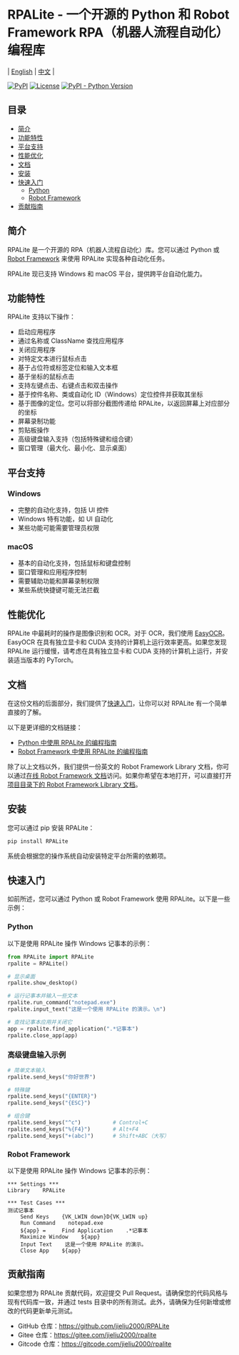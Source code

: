 # RPALite - 一个开源的 Python 和 Robot Framework RPA（机器人流程自动化）编程库

| [English](README.md) | [中文](README-zh.md) |

[![PyPI](https://img.shields.io/pypi/v/RPALite?color=blue&label=PyPI%20Package)](https://pypi.org/project/RPALite/)
[![License](https://img.shields.io/github/license/jieliu2000/RPALite)](https://github.com/jieliu2000/RPALite/blob/main/LICENSE)
[![PyPI - Python Version](https://img.shields.io/pypi/pyversions/RPALite)](https://www.python.org/downloads/)

## 目录

- [简介](#简介)
- [功能特性](#功能特性)
- [平台支持](#平台支持)
- [性能优化](#性能优化)
- [文档](#文档)
- [安装](#安装)
- [快速入门](#快速入门)
  - [Python](#python)
  - [Robot Framework](#robot-framework)
- [贡献指南](#贡献指南)

## 简介

RPALite 是一个开源的 RPA（机器人流程自动化）库。您可以通过 Python 或 [Robot Framework](https://robotframework.org/) 来使用 RPALite 实现各种自动化任务。

RPALite 现已支持 Windows 和 macOS 平台，提供跨平台自动化能力。

## 功能特性

RPALite 支持以下操作：

- 启动应用程序
- 通过名称或 ClassName 查找应用程序
- 关闭应用程序
- 对特定文本进行鼠标点击
- 基于占位符或标签定位和输入文本框
- 基于坐标的鼠标点击
- 支持左键点击、右键点击和双击操作
- 基于控件名称、类或自动化 ID（Windows）定位控件并获取其坐标
- 基于图像的定位。您可以将部分截图传递给 RPALite，以返回屏幕上对应部分的坐标
- 屏幕录制功能
- 剪贴板操作
- 高级键盘输入支持（包括特殊键和组合键）
- 窗口管理（最大化、最小化、显示桌面）

## 平台支持

### Windows
- 完整的自动化支持，包括 UI 控件
- Windows 特有功能，如 UI 自动化
- 某些功能可能需要管理员权限

### macOS
- 基本的自动化支持，包括鼠标和键盘控制
- 窗口管理和应用程序控制
- 需要辅助功能和屏幕录制权限
- 某些系统快捷键可能无法拦截

## 性能优化

RPALite 中最耗时的操作是图像识别和 OCR。对于 OCR，我们使用 [EasyOCR](https://github.com/JaidedAI/EasyOCR)。EasyOCR 在具有独立显卡和 CUDA 支持的计算机上运行效率更高。如果您发现 RPALite 运行缓慢，请考虑在具有独立显卡和 CUDA 支持的计算机上运行，并安装适当版本的 PyTorch。

## 文档

在这份文档的后面部分，我们提供了[快速入门](#快速入门)，让你可以对 RPALite 有一个简单直接的了解。

以下是更详细的文档链接：

- [Python 中使用 RPALite 的编程指南](docs/zh/python/guide.md)
- [Robot Framework 中使用 RPALite 的编程指南](docs/zh/robot/guide.md)

除了以上文档以外，我们提供一份英文的 Robot Framework Library 文档，你可以通过[在线 Robot Framework 文档](https://jieliu2000.github.io/RPALite/docs/en/robot/RPALite.html)访问。如果你希望在本地打开，可以直接打开[项目目录下的 Robot Framework Library 文档](docs/en/robot/RPALite.html)。

## 安装

您可以通过 pip 安装 RPALite：

```bash
pip install RPALite
```

系统会根据您的操作系统自动安装特定平台所需的依赖项。

## 快速入门

如前所述，您可以通过 Python 或 Robot Framework 使用 RPALite。以下是一些示例：

### Python

以下是使用 RPALite 操作 Windows 记事本的示例：

```python
from RPALite import RPALite
rpalite = RPALite()

# 显示桌面
rpalite.show_desktop()

# 运行记事本并输入一些文本
rpalite.run_command("notepad.exe")
rpalite.input_text("这是一个使用 RPALite 的演示。\n")

# 查找记事本应用并关闭它
app = rpalite.find_application(".*记事本")
rpalite.close_app(app)
```

### 高级键盘输入示例

```python
# 简单文本输入
rpalite.send_keys("你好世界")

# 特殊键
rpalite.send_keys("{ENTER}")
rpalite.send_keys("{ESC}")

# 组合键
rpalite.send_keys("^c")          # Control+C
rpalite.send_keys("%{F4}")       # Alt+F4
rpalite.send_keys("+(abc)")      # Shift+ABC（大写）
```

### Robot Framework

以下是使用 RPALite 操作 Windows 记事本的示例：

```robotframework
*** Settings ***
Library    RPALite

*** Test Cases ***
测试记事本
    Send Keys    {VK_LWIN down}D{VK_LWIN up}
    Run Command    notepad.exe
    ${app} =     Find Application    .*记事本
    Maximize Window    ${app}
    Input Text    这是一个使用 RPALite 的演示。
    Close App    ${app}
```

## 贡献指南

如果您想为 RPALite 贡献代码，欢迎提交 Pull Request。请确保您的代码风格与现有代码库一致，并通过 tests 目录中的所有测试。此外，请确保为任何新增或修改的代码更新单元测试。

- GitHub 仓库：https://github.com/jieliu2000/RPALite
- Gitee 仓库：https://gitee.com/jieliu2000/rpalite
- Gitcode 仓库：https://gitcode.com/jieliu2000/rpalite
